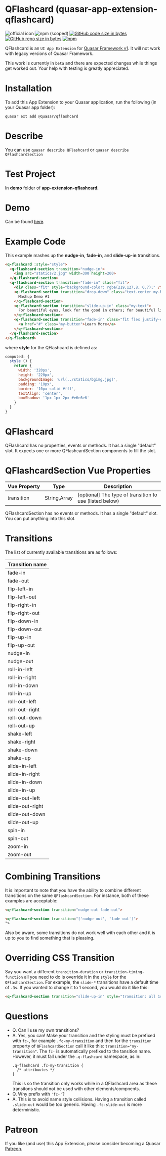 QFlashcard (quasar-app-extension-qflashcard)
===

![official icon](https://img.shields.io/badge/Quasar%201.0-Official%20UI%20App%20Extension-blue.svg)
![npm (scoped)](https://img.shields.io/npm/v/@quasar/quasar-app-extension-qflashcard.svg?style=plastic)
[![GitHub code size in bytes](https://img.shields.io/github/languages/code-size/quasarframework/app-extension-qflashcard.svg)]()
[![GitHub repo size in bytes](https://img.shields.io/github/repo-size/quasarframework/app-extension-qflashcard.svg)]()
[![npm](https://img.shields.io/npm/dt/@quasar/quasar-app-extension-qflashcard.svg)](https://www.npmjs.com/package/@quasar/quasar-app-extension-qflashcard)

QFlashcard is an `UI App Extension` for [Quasar Framework v1](https://v1.quasar-framework.org/). It will not work with legacy versions of Quasar Framework.

This work is currently in `beta` and there are expected changes while things get worked out. Your help with testing is greatly appreciated.

# Installation
To add this App Extension to your Quasar application, run the following (in your Quasar app folder):
```
quasar ext add @quasar/qflashcard
```

# Describe
You can use `quasar describe QFlashcard` or `quasar describe QFlashcardSection`

# Test Project
In **demo** folder of **app-extension-qflashcard**.

# Demo
Can be found [here](https://quasarframework.github.io/app-extension-qflashcard/).

# Example Code
This example mashes up the **nudge-in**, **fade-in**, and **slide-up-in** transitions.

```html
<q-flashcard :style="style">
  <q-flashcard-section transition="nudge-in">
    <img src="statics/2.jpg" width=300 height=200>
  </q-flashcard-section>
  <q-flashcard-section transition="fade-in" class="fit">
    <div class="fit" style="background-color: rgba(219,127,8, 0.7);" />
    <q-flashcard-section transition="drop-down" class="text-center my-header">
      Mashup Demo #1
    </q-flashcard-section>
    <q-flashcard-section transition="slide-up-in" class="my-text">
      For beautiful eyes, look for the good in others; for beautiful lips, speak only words of kindness; and for poise, walk with the knowledge that you are never alone.
    </q-flashcard-section>
    <q-flashcard-section transition="fade-in" class="fit flex justify-center items-end">
      <a href="#" class="my-button">Learn More</a>
    </q-flashcard-section>
  </q-flashcard-section>
</q-flashcard>

```
where **style** for the QFlashcard is defined as:
```js
computed: {
  style () {
    return {
      width: '320px',
      height: '220px',
      backgroundImage: 'url(../statics/bgimg.jpg)',
      padding: '10px',
      border: '10px solid #fff',
      textAlign: 'center',
      boxShadow: '1px 1px 2px #e6e6e6'
    }
  }
}
```

# QFlashcard
QFlashcard has no properties, events or methods. It has a single "default" slot. It expects one or more QFlashcardSection components to fill the slot.

# QFlashcardSection Vue Properties
| Vue&nbsp;Property | Type	| Description |
|---|---|---|
| transition | String,Array | [optional] The type of transition to use (listed below) |

QFlashcardSection has no events or methods. It has a single "default" slot. You can put anything into this slot.

# Transitions
The list of currently available transitions are as follows:

| Transition name |
|---|
| fade-in |
| fade-out |
| flip-left-in |
| flip-left-out |
| flip-right-in |
| flip-right-out |
| flip-down-in |
| flip-down-out |
| flip-up-in |
| flip-up-out |
| nudge-in |
| nudge-out |
| roll-in-left |
| roll-in-right |
| roll-in-down |
| roll-in-up |
| roll-out-left |
| roll-out-right |
| roll-out-down |
| roll-out-up |
| shake-left |
| shake-right |
| shake-down |
| shake-up |
| slide-in-left |
| slide-in-right |
| slide-in-down |
| slide-in-up |
| slide-out-left |
| slide-out-right |
| slide-out-down |
| slide-out-up |
| spin-in |
| spin-out |
| zoom-in |
| zoom-out |

# Combining Transitions
It is important to note that you have the ability to combine different transitions on the same `QFlashcardSection`. For instance, both of these examples are acceptable:
```html
<q-flashcard-section transition="nudge-out fade-out">

<q-flashcard-section transition="['nudge-out', 'fade-out']">
">
```
Also be aware, some transitions do not work well with each other and it is up to you to find something that is pleasing.

# Overriding CSS Transition
Say you want a different `transition-duration` or `transition-timing-function` all you need to do is override it in the `style` for the `QFlashcardSection`. For example, the `slide-*` transitions have a default time of `.3s`. If you wanted to change it to 1 second, you would do it like this:
```html
<q-flashcard-section transition="slide-up-in" style="transition: all 1s ease-in-out !important;">
```

# Questions
- Q. Can I use my own transitions?
- A. Yes, you can! Make your transition and the styling must be prefixed with `fc-`, for example `.fc-my-transition` and then for the `transition` property of `QFlashcardSection` call it like this: `transition="my-transition"`. The `fc-` is automatically prefixed to the tansition name. However, it must fall under the `.q-flashcard` namespace, as in:
  ```stylus
  .q-flashcard .fc-my-transition {
    /* attribuutes */
  }
  ```
  This is so the transition only works while in a QFlashcard area as these transitons should not be used with other elements/compnents.
- Q. Why prefix with `'fc-'`?
- A. This is to avoid name style collisions. Having a transition called `.slide-out` would be too generic. Having `.fc-slide-out` is more deterministic.

# Patreon
If you like (and use) this App Extension, please consider becoming a Quasar [Patreon](https://www.patreon.com/quasarframework).
